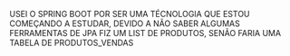 USEI O SPRING BOOT POR SER UMA TÉCNOLOGIA QUE ESTOU COMEÇANDO A ESTUDAR,
DEVIDO A NÃO SABER ALGUMAS FERRAMENTAS DE JPA FIZ UM LIST DE PRODUTOS, SENÃO FARIA UMA TABELA DE PRODUTOS_VENDAS
